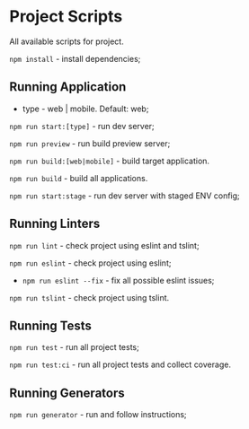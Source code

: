 # Project Scripts

All available scripts for project.

`npm install` - install dependencies;

## Running Application

- type - web | mobile. Default: web;

`npm run start:[type]` - run dev server;

`npm run preview` - run build preview server;

`npm run build:[web|mobile]` - build target application.

`npm run build` - build all applications.

`npm run start:stage` - run dev server with staged ENV config;

## Running Linters

`npm run lint` - check project using eslint and tslint;

`npm run eslint` - check project using eslint;

- `npm run eslint --fix` - fix all possible eslint issues;

`npm run tslint` - check project using tslint.

## Running Tests

`npm run test` - run all project tests;

`npm run test:ci` - run all project tests and collect coverage.

## Running Generators

`npm run generator` - run and follow instructions;
